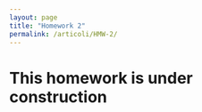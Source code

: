 ```yaml
---
layout: page
title: "Homework 2"
permalink: /articoli/HMW-2/
---
```


# This homework is under construction